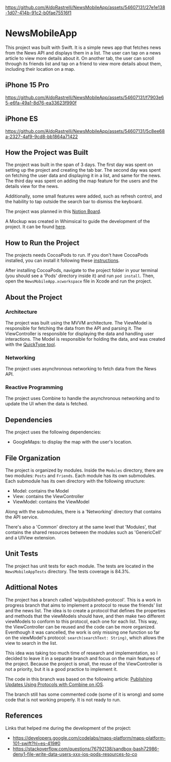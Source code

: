 
https://github.com/AldoRastrelli/NewsMobileApp/assets/54607131/27e1e138-1d07-414b-91c2-b0fae75516f1
# NewsMobileApp

This project was built with Swift. It is a simple news app that fetches news from the News API and displays them in a list. The user can tap on a news article to view more details about it.
On another tab, the user can scroll through its friends list and tap on a friend to view more details about them, including their location on a map.

## iPhone 15 Pro
https://github.com/AldoRastrelli/NewsMobileApp/assets/54607131/f7903e65-e6fa-49a1-8d76-ea33623f990f
## iPhone ES
https://github.com/AldoRastrelli/NewsMobileApp/assets/54607131/5c8ee68a-2327-4af9-9cd8-bb1864a71422


## How the Project was Built

The project was built in the span of 3 days. The first day was spent on setting up the project and creating the tab bar. The second day was spent on fetching the user data and displaying it in a list, and same for the news. The third day was spent on adding the map feature for the users and the details view for the news.

Additionally, some small features were added, such as refresh control, and the hability to tap outside the search bar to dismiss the keyboard.

The project was planned in this [Notion Board](https://aldanarastrelli.notion.site/iOS-Technical-Challenge-d6ae227ae84e4c92b262e35791032605?pvs=4).

A Mockup was created in Whimsical to guide the development of the project. It can be found [here](https://whimsical.com/newsmobileapp-4TSdg5swN8K9Y6Hoj1e8bg).

## How to Run the Project
The projects needs CocoaPods to run. If you don't have CocoaPods installed, you can install it following these [instructions](https://stackoverflow.com/questions/20755044/how-do-i-install-cocoapods).

After installing CocoaPods, navigate to the project folder in your terminal (you should see a 'Pods' directory inside it) and run `pod install`. Then, open the `NewsMobileApp.xcworkspace` file in Xcode and run the project.

## About the Project
### Architecture
The project was built using the MVVM architecture. The ViewModel is responsible for fetching the data from the API and parsing it. The ViewController is responsible for displaying the data and handling user interactions. The Model is responsible for holding the data, and was created with the [QuickType tool](https://app.quicktype.io/).

### Networking
The project uses asynchronous networking to fetch data from the News API.

### Reactive Programming
The project uses Combine to handle the asynchronous networking and to update the UI when the data is fetched.

## Dependencies
The project uses the following dependencies:
- GoogleMaps: to display the map with the user's location.

## File Organization
The project is organized by modules. Inside the `Modules` directory, there are two modules: `Posts` and `Friends`. Each module has its own submodules. Each submodule has its own directory with the following structure:

- Model: contains the Model
- View: contains the ViewController
- ViewModel: contains the ViewModel

Along with the submodules, there is a 'Networking' directory that contains the API service.

There's also a 'Common' directory at the same level that 'Modules', that contains the shared resources between the modules such as 'GenericCell' and a UIView extension.

## Unit Tests
The project has unit tests for each module. The tests are located in the `NewsMobileAppTests` directory.
The tests coverage is 84.3%.

## Adittional Notes
The project has a branch called 'wip/published-protocol'. This is a work in progress branch that aims to implement a protocol to reuse the friends' list and the news list. The idea is to create a protocol that defines the properties and methods that the viewModels should have, and then make two different viewModels to conform to this protocol, each one for each list.
This way, the ViewController can be reused and the code can be more organized. Eventhough it was cancelled, the work is only missing one function so far on the viewModel's protocol: `search(searchText: String)`, which allows the view to search in the list.

This idea was taking too much time of research and implementation, so I decided to leave it in a separate branch and focus on the main features of the project. Because the project is small, the reuse of the ViewController is not a priority, but it is a good practice to implement it.

The code in this branch was based on the following article: [Publishing Updates Using Protocols with Combine on iOS](https://www.kiloloco.com/articles/013-published-protocols-with-combine-on-ios/).

The branch still has some commented code (some of it is wrong) and some code that is not working properly. It is not ready to run.

## References
Links that helped me during the development of the project:
- https://developers.google.com/codelabs/maps-platform/maps-platform-101-swift?hl=es-419#0
- https://stackoverflow.com/questions/76792138/sandbox-bash72986-deny1-file-write-data-users-xxx-ios-pods-resources-to-co

